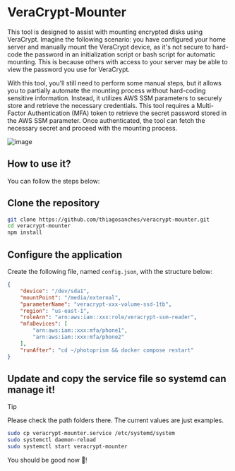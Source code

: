 # VeraCrypt-Mounter

This tool is designed to assist with mounting encrypted disks using VeraCrypt. Imagine the following scenario: you have configured your home server and manually mount the VeraCrypt device, as it's not secure to hard-code the password in an initialization script or bash script for automatic mounting. This is because others with access to your server may be able to view the password you use for VeraCrypt. 

With this tool, you'll still need to perform some manual steps, but it allows you to partially automate the mounting process without hard-coding sensitive information. Instead, it utilizes AWS SSM parameters to securely store and retrieve the necessary credentials. This tool requires a Multi-Factor Authentication (MFA) token to retrieve the secret password stored in the AWS SSM parameter. Once authenticated, the tool can fetch the necessary secret and proceed with the mounting process.

![image](https://github.com/user-attachments/assets/dc767590-79e9-411c-9818-777d758e47cc)

## How to use it?

You can follow the steps below:

## Clone the repository

```bash
git clone https://github.com/thiagosanches/veracrypt-mounter.git
cd veracrypt-mounter
npm install
```

## Configure the application

Create the following file, named `config.json`, with the structure below:

```json
{
    "device": "/dev/sda1",
    "mountPoint": "/media/external",
    "parameterName": "veracrypt-xxx-volume-ssd-1tb",
    "region": "us-east-1",
    "roleArn": "arn:aws:iam::xxx:role/veracrypt-ssm-reader",
    "mfaDevices": [
        "arn:aws:iam::xxx:mfa/phone1",
        "arn:aws:iam::xxx:mfa/phone2"
    ],
    "runAfter": "cd ~/photoprism && docker compose restart"
}
```
## Update and copy the service file so systemd can manage it!

> [!TIP]
> Please check the path folders there.
> The current values are just examples.

```bash
sudo cp veracrypt-mounter.service /etc/systemd/system
sudo systemctl daemon-reload
sudo systemctl start veracrypt-mounter
```
You should be good now 🥳! 
